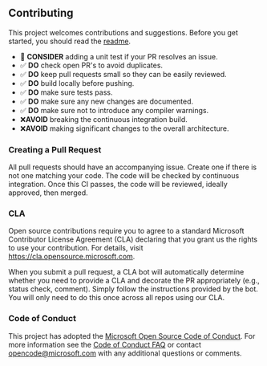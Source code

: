 ## Contributing

This project welcomes contributions and suggestions. Before you get started, you should read the [readme](README.md). 

- 🤔 **CONSIDER** adding a unit test if your PR resolves an issue.
- ✅ **DO** check open PR's to avoid duplicates.
- ✅ **DO** keep pull requests small so they can be easily reviewed.
- ✅ **DO** build locally before pushing.
- ✅ **DO** make sure tests pass.
- ✅ **DO** make sure any new changes are documented.
- ✅ **DO** make sure not to introduce any compiler warnings.
- ❌**AVOID** breaking the continuous integration build.
- ❌**AVOID** making significant changes to the overall architecture.

### Creating a Pull Request

All pull requests should have an accompanying issue. Create one if there is not one matching your code. The code will be checked by continuous integration. Once this CI passes, the code will be reviewed, ideally approved, then merged.

### CLA

Open source contributions require you to agree to a standard Microsoft Contributor License Agreement (CLA) declaring that you grant us the rights to use your contribution. For details, visit https://cla.opensource.microsoft.com.

When you submit a pull request, a CLA bot will automatically determine whether you need to provide a CLA and decorate the PR appropriately (e.g., status check, comment). Simply follow the instructions provided by the bot. You will only need to do this once across all repos using our CLA.

### Code of Conduct

This project has adopted the [Microsoft Open Source Code of Conduct](https://opensource.microsoft.com/codeofconduct/). For more information see the [Code of Conduct FAQ](https://opensource.microsoft.com/codeofconduct/faq/) or contact [opencode@microsoft.com](mailto:opencode@microsoft.com) with any additional questions or comments.
